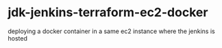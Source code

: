 # jdk-jenkins-terraform-ec2-docker
deploying a docker container in a same ec2 instance where the jenkins is hosted
